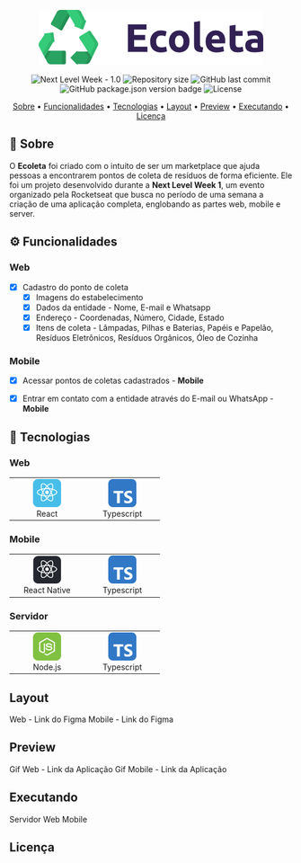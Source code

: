 <!-- Logo -->
<p align="center">
  <img src="./github/logo.png" alt="Ecoleta" title="Ecoleta">
</p>

<!-- Badges -->
<p align="center">
  <img src="https://img.shields.io/badge/Next%20Level%20Week-1.0-34CB79" alt="Next Level Week - 1.0" title="Next Level Week - 1.0">
  <img alt="Repository size" src="https://img.shields.io/github/repo-size/thiagosalome/ecoleta?color=34CB79">
  <img alt="GitHub last commit" src="https://img.shields.io/github/last-commit/thiagosalome/ecoleta?color=34CB79">
  <img alt="GitHub package.json version badge" src="https://img.shields.io/github/downloads/thiagosalome/ecoleta/total?color=34CB79">
  <img alt="License" src="https://img.shields.io/badge/license-MIT-8257E5?color=34CB79">
</p>

<!-- Indice-->
<p align="center">
 <a href="#-sobre">Sobre</a> •
 <a href="#-funcionalidades">Funcionalidades</a> •
 <a href="#-tecnologias">Tecnologias</a> •
 <a href="#-layout">Layout</a> •  
 <a href="#-preview">Preview</a> •
 <a href="#-como-executar-o-projeto">Executando</a> •
 <a href="#-licença">Licença</a>
</p>

## :memo: Sobre

O **Ecoleta** foi criado com o intuito de ser um marketplace que ajuda pessoas a encontrarem pontos de coleta de resíduos de forma eficiente. Ele foi um projeto desenvolvido durante a **Next Level Week 1**, um evento organizado pela Rocketseat que busca no período de uma semana a criação de uma aplicação completa, englobando as partes web, mobile e server.

## :gear: Funcionalidades

### Web

- [x] Cadastro do ponto de coleta
  - [x] Imagens do estabelecimento
  - [x] Dados da entidade - Nome, E-mail e Whatsapp
  - [x] Endereço - Coordenadas, Número, Cidade, Estado
  - [x] Itens de coleta - Lâmpadas, Pilhas e Baterias, Papéis e Papelão, Resíduos Eletrônicos, Resíduos Orgânicos, Óleo de Cozinha

### Mobile

- [x] Acessar pontos de coletas cadastrados - **Mobile**

- [x] Entrar em contato com a entidade através do E-mail ou WhatsApp - **Mobile**

## :wrench: Tecnologias

### Web

<table style="border: none;">
  <tbody>
    <tr>
      <td style="width: 120px;" align="center">
        <img src="https://raw.githubusercontent.com/thiagosalome/technologies-icons/master/react-base.png" width='50' alt="React">
        <p style="margin: 0;">React</p>
      </td>
      <td style="width: 120px;" align="center">
        <img src="https://raw.githubusercontent.com/thiagosalome/technologies-icons/master/typescript.png" width='50' alt="TypeScript">
        <p style="margin: 0;">Typescript</p>
      </td>
    </tr>
  </tbody>
</table>

### Mobile

<table>
  <tbody>
    <tr>
      <td style="width: 120px;" align="center">
        <img src="https://raw.githubusercontent.com/thiagosalome/technologies-icons/master/react-native.png" width='50' alt="React">
        <p style="margin: 0;">React Native</p>
      </td>
      <td style="width: 120px;" align="center">
        <img src="https://raw.githubusercontent.com/thiagosalome/technologies-icons/master/typescript.png" width='50' alt="TypeScript">
        <p style="margin: 0;">Typescript</p>
      </td>
    </tr>
  </tbody>
</table>

### Servidor

<table>
  <tbody>
    <tr>
      <td style="width: 120px;" align="center">
        <img src="https://raw.githubusercontent.com/thiagosalome/technologies-icons/master/node.png" width='50' alt="React">
        <p style="margin: 0;">Node.js</p>
      </td>
      <td style="width: 120px;" align="center">
        <img src="https://raw.githubusercontent.com/thiagosalome/technologies-icons/master/typescript.png" width='50' alt="TypeScript">
        <p style="margin: 0;">Typescript</p>
      </td>
    </tr>
  </tbody>
</table>

## Layout

  Web - Link do Figma
  Mobile - Link do Figma

## Preview

  Gif Web - Link da Aplicação
  Gif Mobile - Link da Aplicação

## Executando

  Servidor
  Web
  Mobile

## Licença
